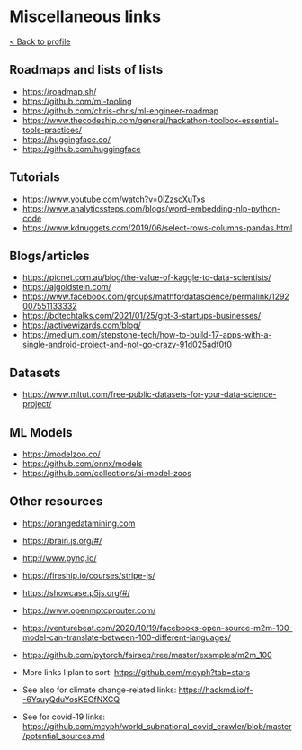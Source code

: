 # Miscellaneous links

[< Back to profile](https://github.com/mcyph)

## Roadmaps and lists of lists

* https://roadmap.sh/
* https://github.com/ml-tooling
* https://github.com/chris-chris/ml-engineer-roadmap
* https://www.thecodeship.com/general/hackathon-toolbox-essential-tools-practices/
* https://huggingface.co/
* https://github.com/huggingface

## Tutorials

* https://www.youtube.com/watch?v=0lZzscXuTxs
* https://www.analyticssteps.com/blogs/word-embedding-nlp-python-code
* https://www.kdnuggets.com/2019/06/select-rows-columns-pandas.html

## Blogs/articles

* https://picnet.com.au/blog/the-value-of-kaggle-to-data-scientists/
* https://ajgoldstein.com/
* https://www.facebook.com/groups/mathfordatascience/permalink/1292007551133332
* https://bdtechtalks.com/2021/01/25/gpt-3-startups-businesses/
* https://activewizards.com/blog/
* https://medium.com/stepstone-tech/how-to-build-17-apps-with-a-single-android-project-and-not-go-crazy-91d025adf0f0

## Datasets

* https://www.mltut.com/free-public-datasets-for-your-data-science-project/

## ML Models

* https://modelzoo.co/
* https://github.com/onnx/models
* https://github.com/collections/ai-model-zoos

## Other resources

* https://orangedatamining.com
* https://brain.js.org/#/
* http://www.pynq.io/
* https://fireship.io/courses/stripe-js/
* https://showcase.p5js.org/#/
* https://www.openmptcprouter.com/
* https://venturebeat.com/2020/10/19/facebooks-open-source-m2m-100-model-can-translate-between-100-different-languages/
* https://github.com/pytorch/fairseq/tree/master/examples/m2m_100

* More links I plan to sort: https://github.com/mcyph?tab=stars
* See also for climate change-related links: https://hackmd.io/f--6YsuyQduYosKEGfNXCQ
* See for covid-19 links: https://github.com/mcyph/world_subnational_covid_crawler/blob/master/potential_sources.md
